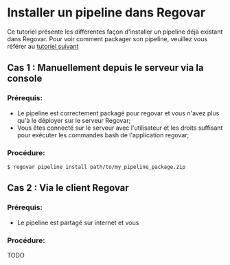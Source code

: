 # Installer un pipeline dans Regovar

Ce tutoriel présente les différentes façon d'installer un pipeline déjà existant dans Regovar.
Pour voir comment packager son pipeline, veuillez vous référer au [tutoriel suivant](tuto_002.md)

## Cas 1 : Manuellement depuis le serveur via la console

### Prérequis:
* Le pipeline est correctement packagé pour regovar et vous n'avez plus qu'à le déployer sur le serveur Regovar;
* Vous êtes connecté sur le serveur avec l'utilisateur et les droits suffisant pour exécuter les commandes bash de l'application regovar;

### Procédure:
```
$ regovar pipeline install path/to/my_pipeline_package.zip
```


## Cas 2 : Via le client Regovar
### Prérequis:
* Le pipeline est partagé sur internet et vous 

### Procédure:
TODO
